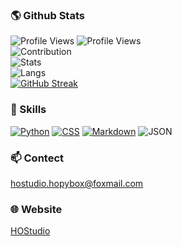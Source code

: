 ### 🌎 Github Stats
![Profile Views](https://github-profile-summary-cards.vercel.app/api/cards/profile-details?username=HOStudio123&theme=default)
![Profile Views](https://komarev.com/ghpvc/?username=HOStudio123&style=for-the-badge)  
![Contribution](https://ghchart.rshah.org/409ba5/HOStudio123)  
![Stats](https://github-readme-stats.vercel.app/api?username=HOStudio123&title_color=3E79CC&show_icons=true&icon_color=80CAFF&include_all_c)  
![Langs](https://github-readme-stats.vercel.app/api/top-langs/?username=HOStudio123&&title_color=3E79CC&show_icons=true&icon_color=80CAFF&include_all_c)  
[![GitHub Streak](http://github-readme-streak-stats.herokuapp.com?user=HOStudio123&hide_border=)](https://git.io/streak-stats) 
### 🎨 Skills
[![Python](https://img.shields.io/badge/python-3670A0?style=for-the-badge&logo=python&logoColor=white)](https://www.python.org)
[![CSS](https://img.shields.io/badge/css-1572B6?style=for-the-badge&logo=css3&logoColor=white)](https://www.w3.org/TR/CSS/)
[![Markdown](https://img.shields.io/badge/Markdown-000000?style=for-the-badge&logo=markdown&logoColor=white)](https://daringfireball.net/projects/markdown/)
![JSON](https://img.shields.io/badge/json-5E5C5C?style=for-the-badge&logo=json&logoColor=white)

### 📫 Contect
hostudio.hopybox@foxmail.com

### 🌐 Website
[HOStudio](https://hostudio123.github.io/)
